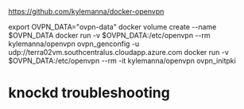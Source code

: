 https://github.com/kylemanna/docker-openvpn

export OVPN_DATA="ovpn-data"
docker volume create --name $OVPN_DATA
docker run -v $OVPN_DATA:/etc/openvpn --rm kylemanna/openvpn ovpn_genconfig -u udp://terra02vm.southcentralus.cloudapp.azure.com
docker run -v $OVPN_DATA:/etc/openvpn --rm -it kylemanna/openvpn ovpn_initpki

# knockd troubleshooting


